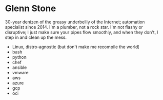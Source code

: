 # **Glenn Stone**
30-year denizen of the greasy underbellly of the Internet; automation specialist since 2014.  I'm a plumber, not a rock star.  I'm not flashy or disruptive; I just make sure your pipes flow smoothly, and when they don't, I step in and clean up the mess.  
- Linux, distro-agnostic (but don't make me recompile the world)
- bash
- python
- chef
- ansible
- vmware
- aws
- azure
- gcp
- oci

<!---
gsatliawol/gsatliawol is a ✨ special ✨ repository because its `README.md` (this file) appears on your GitHub profile.
You can click the Preview link to take a look at your changes.
--->
